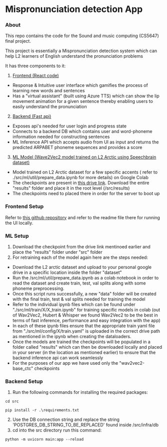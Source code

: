 # Mispronunciation detection App

### About

This repo contains the code for the Sound and music computing (CS5647) final project.

This project is essentially a Mispronunciation detection system which can help L2 learners of English understand the pronunciation problems

It has three components to it:
1. <u> Frontend (React code) </u>
- Response & Intuitive user interface which gamifies the process of learning new words and sentences
- Has a "virtual assistant" (built using Azure TTS) which can show the lip movement animation for a given sentence thereby enabling users to easily understand the pronunciation

2. <u> Backend (Fast api) </u>
- Exposes api's needed for user login and progress state
- Connects to a backend DB which contains user and word-phoneme information needed for constructing sentences
- ML Inference API which accepts audio from UI as input and returns the predicted ARPABET phoneme sequences and provides a score


3. <u> ML Model (Wave2Vec2 model trained on L2 Arctic using Speechbrain dataset) </u>
- Model trained on L2 Arctic dataset for a few specific accents ( refer to ./src/ml/util/prepare_data.ipynb for more details) on Google Colab
- The checkpoints are present in <a href="https://drive.google.com/drive/folders/1-KvGwl8OBnUelgKWP5ex3BWNP54ruJu8?usp=sharing">this drive link</a>. Download the entire "results" folder and place it in the root level (/src/results)
- The checkpoints need to placed there in order for the server to boot up

### Frontend Setup

Refer to <a href = "https://github.com/TheDorkKnightRises/smc-pronunciation-app">this github repository</a> and refer to the readme file there for running the UI locally.

### ML Setup

1. Download the checkpoint from the drive link mentinoed earlier and place the "results" folder under "src" folder
2. For retraining each of the model again here are the steps needed:
* Download the L2 arctic dataset and upload to your personal google drive in a specific location inside the folder "dataset"
* Run the /src/ml/util/prepare_data.ipynb as a colab notebook in order to read the dataset and create train, test, val splits along with some phoneme preprocessing.
* Once this script runs successfully, a new "data" folder will be created with the final train, test & val splits needed for training the model
* Refer to the individual ipynb files which can be found under "./src/ml/train/X/X_train.ipynb" for training specific models in colab (out of Wav2Vec2, Hubert & Whisper we found Wav2Vec2 to be the best in terms of fast inference, performance and easy integration with the app)
* In each of these ipynb files ensure that the appropriate train yaml file from "./src/ml/config/X/train.yaml" is uploaded in the correct drive path as mentioned in the ipynb when creating the dataloaders.
* Once the models are trained the checkpoints will be populated in a folder called "results" which can then be downloaded locally and placed in your server (in the location as mentioned earlier) to ensure that the backend inference api can work seamlessly
* For the purposes of our app we have used only the "wav2vec2-base_ctc" checkpoints

### Backend Setup


1. Run the following commands for installing the required packages:

```
cd src

pip install -r .\requirements.txt
```

2. Use the DB connection string and replace the string 'POSTGRES_DB_STRING_TO_BE_REPLACED' found inside /src/infra/db
3. cd into the src directory run this command:

```
python -m uvicorn main:app --reload
```


